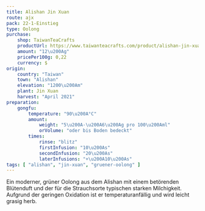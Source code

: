 ```yaml
---
title: Alishan Jin Xuan
route: ajx
pack: 22-1-Einstieg
type: Oolong
purchase:
    shop: TaiwanTeaCrafts
    productUrl: https://www.taiwanteacrafts.com/product/alishan-jin-xuan-high-mountain-oolong-tea
    amount: "12\u200Ag"
    pricePer100g: 0,22
    currency: $
origin:
    country: "Taiwan"
    town: "Alishan"
    elevation: "1200\u200Am"
    plant: Jin Xuan
    harvest: "April 2021"
preparation:
    gongfu:
        temperature: "90\u200A°C"
        amount:
            weight: "5\u200A-\u200A6\u200Ag pro 100\u200Aml"
            orVolume: "oder bis Boden bedeckt"
        times:
            rinse: "blitz"
            firstInfusion: "10\u200As"
            secondInfusion: "20\u200As"
            laterInfusions: "+\u200A10\u200As"
tags: [ "alishan", "jin-xuan", "gruener-oolong" ]
---
```

Ein moderner, grüner Oolong aus dem Alishan mit einem betörenden Blütenduft und der für die Strauchsorte typischen starken Milchigkeit. Aufgrund der geringen Oxidation ist er temperaturanfällig und wird leicht grasig herb.